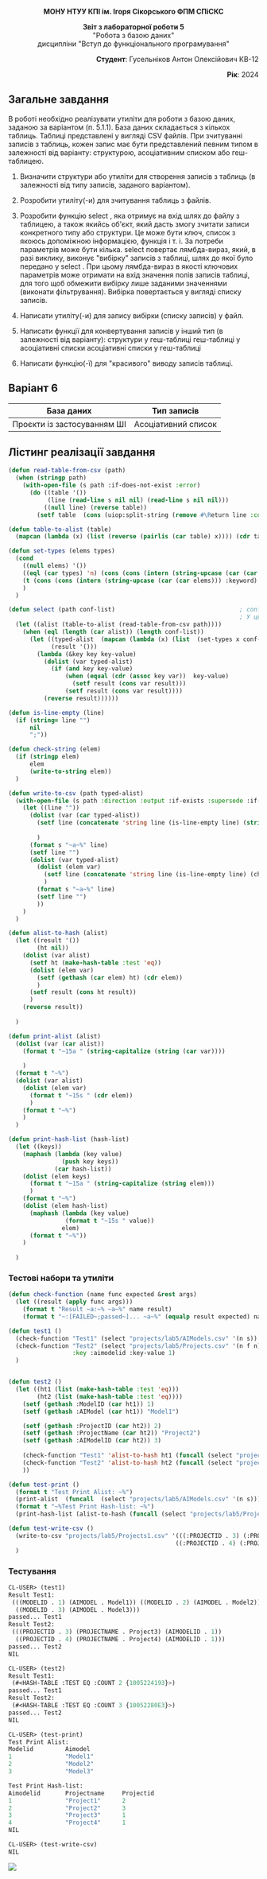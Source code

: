 <p align="center"><b>МОНУ НТУУ КПІ ім. Ігоря Сікорського ФПМ СПіСКС</b></p>
<p align="center">
<b>Звіт з лабораторної роботи 5</b><br/>
"Робота з базою даних"<br/>
дисципліни "Вступ до функціонального програмування"
</p>
<p align="right"><b>Студент</b>: Гусельніков Антон Олексійович КВ-12</p>
<p align="right"><b>Рік</b>: 2024</p>

## Загальне завдання
В роботі необхідно реалізувати утиліти для роботи з базою даних, заданою за варіантом
(п. 5.1.1). База даних складається з кількох таблиць. Таблиці представлені у вигляді CSV
файлів. При зчитуванні записів з таблиць, кожен запис має бути представлений певним
типом в залежності від варіанту: структурою, асоціативним списком або геш-таблицею.
1. Визначити структури або утиліти для створення записів з таблиць (в залежності від
типу записів, заданого варіантом).
2. Розробити утиліту(-и) для зчитування таблиць з файлів.
3. Розробити функцію select , яка отримує на вхід шлях до файлу з таблицею, а
також якийсь об'єкт, який дасть змогу зчитати записи конкретного типу або
структури. Це може бути ключ, список з якоюсь допоміжною інформацією, функція і
т. і. За потреби параметрів може бути кілька. select повертає лямбда-вираз,
який, в разі виклику, виконує "вибірку" записів з таблиці, шлях до якої було
передано у select . При цьому лямбда-вираз в якості ключових параметрів може
отримати на вхід значення полів записів таблиці, для того щоб обмежити вибірку
лише заданими значеннями (виконати фільтрування). Вибірка повертається у
вигляді списку записів.
4. Написати утиліту(-и) для запису вибірки (списку записів) у файл.

5. Написати функції для конвертування записів у інший тип (в залежності від
варіанту):
структури у геш-таблиці
геш-таблиці у асоціативні списки
асоціативні списки у геш-таблиці

6. Написати функцію(-ї) для "красивого" виводу записів таблиці.
## Варіант 6
| База даних             | Тип записів          |
|------------------------|----------------------|
| Проєкти із застосуванням ШІ | Асоціативний список |
## Лістинг реалізації завдання
```lisp
(defun read-table-from-csv (path)
  (when (stringp path)
    (with-open-file (s path :if-does-not-exist :error)
      (do ((table '())
           (line (read-line s nil nil) (read-line s nil nil)))
          ((null line) (reverse table))
        (setf table  (cons (uiop:split-string (remove #\Return line :count nil) :separator '(#\;)) table))))))

(defun table-to-alist (table)
  (mapcan (lambda (x) (list (reverse (pairlis (car table) x)))) (cdr table)))

(defun set-types (elems types)
  (cond
    ((null elems) '())
    ((eql (car types) 'n) (cons (cons (intern (string-upcase (car (car elems))) :keyword)  (read-from-string (cdr (car elems)))) (set-types (cdr elems) (cdr types))))
    (t (cons (cons (intern (string-upcase (car (car elems))) :keyword)  (cdr (car elems))) (set-types (cdr elems) (cdr types))))
    )
  )

(defun select (path conf-list)                                   ; conf-list має бути розміром з кількість стовпців у таблиці. Приймає список символів.
                                                                 ; У цьому списку розрізняються тільки n та НЕ n. (n - для чисел, інші символи для string)
  (let ((alist (table-to-alist (read-table-from-csv path))))
    (when (eql (length (car alist)) (length conf-list))
      (let ((typed-alist  (mapcan (lambda (x) (list  (set-types x conf-list))) alist))
            (result '()))
        (lambda (&key key key-value)
          (dolist (var typed-alist)
            (if (and key key-value)
                (when (equal (cdr (assoc key var))  key-value)
                  (setf result (cons var result)))
                (setf result (cons var result))))
          (reverse result))))))

(defun is-line-empty (line)
  (if (string= line "")
      nil
      ";"))

(defun check-string (elem)
  (if (stringp elem)
      elem
      (write-to-string elem))
  )

(defun write-to-csv (path typed-alist)
  (with-open-file (s path :direction :output :if-exists :supersede :if-does-not-exist :create)
    (let ((line ""))
      (dolist (var (car typed-alist))
        (setf line (concatenate 'string line (is-line-empty line) (string-capitalize (string (car var)))))
       
        )
      (format s "~a~%" line)
      (setf line "")
      (dolist (var typed-alist)
        (dolist (elem var)
          (setf line (concatenate 'string line (is-line-empty line) (check-string (cdr elem))))
          )
        (format s "~a~%" line)
        (setf line "")
        ))
    )
  )

(defun alist-to-hash (alist)
  (let ((result '())
        (ht nil))
    (dolist (var alist)
      (setf ht (make-hash-table :test 'eq))
      (dolist (elem var)
        (setf (gethash (car elem) ht) (cdr elem))
        )
      (setf result (cons ht result))
      )
    (reverse result))
 
  )

(defun print-alist (alist)
  (dolist (var (car alist))
    (format t "~15a " (string-capitalize (string (car var))))
    
    )
  (format t "~%")
  (dolist (var alist)
    (dolist (elem var)
      (format t "~15s " (cdr elem))
      )
    (format t "~%")
    )
  )

(defun print-hash-list (hash-list)
  (let ((keys))
    (maphash (lambda (key value)
               (push key keys))
             (car hash-list))
    (dolist (elem keys)
      (format t "~15a " (string-capitalize (string elem)))
      )
    (format t "~%")
    (dolist (elem hash-list)
      (maphash (lambda (key value)
                (format t "~15s " value))
               elem)
      (format t "~%"))
    )
 
  )
```
### Тестові набори та утиліти
```lisp
(defun check-function (name func expected &rest args)
  (let ((result (apply func args)))
    (format t "Result ~a:~% ~a~%" name result)
    (format t "~:[FAILED~;passed~]... ~a~%" (equalp result expected) name)))

(defun test1 ()
  (check-function "Test1" (select "projects/lab5/AIModels.csv" '(n s)) '(((:MODELID . 1) (:AIMODEL . "Model1")) ((:MODELID . 2) (:AIMODEL . "Model2"))((:MODELID . 3) (:AIMODEL . "Model3"))))
  (check-function "Test2" (select "projects/lab5/Projects.csv" '(n f n)) '(((:PROJECTID . 3) (:PROJECTNAME . "Project3") (:AIMODELID . 1))((:PROJECTID . 4) (:PROJECTNAME . "Project4") (:AIMODELID . 1)))
                  :key :aimodelid :key-value 1)
  )


(defun test2 ()
  (let ((ht1 (list (make-hash-table :test 'eq)))
        (ht2 (list (make-hash-table :test 'eq))))
    (setf (gethash :ModelID (car ht1)) 1)
    (setf (gethash :AIModel (car ht1)) "Model1")

    (setf (gethash :ProjectID (car ht2)) 2)
    (setf (gethash :ProjectName (car ht2)) "Project2")
    (setf (gethash :AIModelID (car ht2)) 3)
    
    (check-function "Test1" 'alist-to-hash ht1 (funcall (select "projects/lab5/AIModels.csv" '(n s)) :key :modelid :key-value 1))
    (check-function "Test2" 'alist-to-hash ht2 (funcall (select "projects/lab5/Projects.csv" '(n s n)) :key :projectname :key-value "Project2"))
    ))

(defun test-print ()
  (format t "Test Print Alist: ~%")
  (print-alist  (funcall  (select "projects/lab5/AIModels.csv" '(n s))))
  (format t "~%Test Print Hash-list: ~%")
  (print-hash-list (alist-to-hash (funcall (select "projects/lab5/Projects.csv" '(n s n))))))

(defun test-write-csv ()
  (write-to-csv "projects/lab5/Projects1.csv" '(((:PROJECTID . 3) (:PROJECTNAME . "Project3") (:AIMODELID . 1))
                                               ((:PROJECTID . 4) (:PROJECTNAME . "Project4") (:AIMODELID . 1))))
  )
```
### Тестування
```lisp
CL-USER> (test1)
Result Test1:
 (((MODELID . 1) (AIMODEL . Model1)) ((MODELID . 2) (AIMODEL . Model2))
  ((MODELID . 3) (AIMODEL . Model3)))
passed... Test1
Result Test2:
 (((PROJECTID . 3) (PROJECTNAME . Project3) (AIMODELID . 1))
  ((PROJECTID . 4) (PROJECTNAME . Project4) (AIMODELID . 1)))
passed... Test2
NIL

CL-USER> (test2)
Result Test1:
 (#<HASH-TABLE :TEST EQ :COUNT 2 {1005224193}>)
passed... Test1
Result Test2:
 (#<HASH-TABLE :TEST EQ :COUNT 3 {10052280E3}>)
passed... Test2
NIL

CL-USER> (test-print)
Test Print Alist: 
Modelid         Aimodel         
1               "Model1"        
2               "Model2"        
3               "Model3"        

Test Print Hash-list: 
Aimodelid       Projectname     Projectid       
1               "Project1"      2               
2               "Project2"      3               
3               "Project3"      1               
4               "Project4"      1               
NIL

CL-USER> (test-write-csv)
NIL
```
<p align="left">
<img src="lab-5-result-test-write-csv.jpg">
</p>
